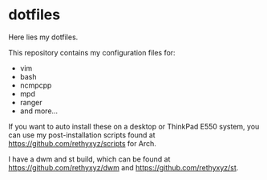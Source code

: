 # dotfiles
Here lies my dotfiles.

This repository contains my configuration files for:
* vim
* bash
* ncmpcpp
* mpd
* ranger
* and more...

If you want to auto install these on a desktop or ThinkPad E550 system, you can use my post-installation scripts found at https://github.com/rethyxyz/scripts for Arch.

I have a dwm and st build, which can be found at https://github.com/rethyxyz/dwm and https://github.com/rethyxyz/st.
